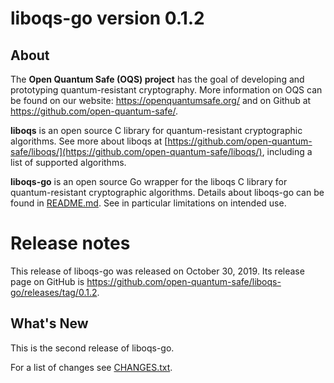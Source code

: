 liboqs-go version 0.1.2
=======================

About
-----

The **Open Quantum Safe (OQS) project** has the goal of developing and prototyping quantum-resistant cryptography.  More information on OQS can be found on our website: https://openquantumsafe.org/ and on Github at https://github.com/open-quantum-safe/.  

**liboqs** is an open source C library for quantum-resistant cryptographic algorithms.  See more about liboqs at [https://github.com/open-quantum-safe/liboqs/](https://github.com/open-quantum-safe/liboqs/), including a list of supported algorithms.

**liboqs-go** is an open source Go wrapper for the liboqs C library for quantum-resistant cryptographic algorithms.  Details about liboqs-go can be found in [README.md](https://github.com/open-quantum-safe/liboqs-go/blob/master/README.md).  See in particular limitations on intended use.

Release notes
=============

This release of liboqs-go was released on October 30, 2019. Its release page on GitHub is https://github.com/open-quantum-safe/liboqs-go/releases/tag/0.1.2.

What's New
----------

This is the second release of liboqs-go. 

For a list of changes see [CHANGES.txt](https://github.com/open-quantum-safe/liboqs-go/blob/master/CHANGES.txt).
